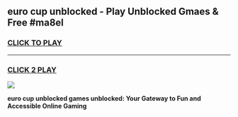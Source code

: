 
## euro cup unblocked - Play Unblocked Gmaes & Free #ma8el
<h3>
<a href="https://news.freeplayer.one?title=euro_cup_unblocked&ref=03M">CLICK TO PLAY</a></h3>
<hr>

<h3>
<a href="https://news.freeplayer.one?title=euro_cup_unblocked&ref=03M">CLICK 2 PLAY</a>
  
</h3>

<a href="https://news.freeplayer.one?title=euro_cup_unblocked&ref=03M"><img src="https://clearcache.store/games.png"></a>


**euro cup unblocked games unblocked: Your Gateway to Fun and Accessible Online Gaming**
